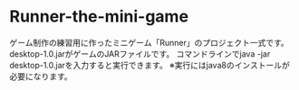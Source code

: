 # Runner-the-mini-game
ゲーム制作の練習用に作ったミニゲーム「Runner」のプロジェクト一式です。
desktop-1.0.jarがゲームのJARファイルです。
コマンドラインでjava -jar desktop-1.0.jarを入力すると実行できます。
※実行にはjava8のインストールが必要になります。

